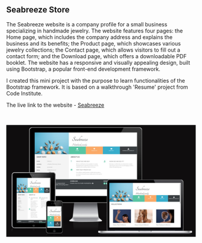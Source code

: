 ## Seabreeze Store

The Seabreeze website is a company profile for a small business specializing in handmade jewelry. The website features four pages: the Home page, which includes the company address and explains the business and its benefits; the Product page, which showcases various jewelry collections; the Contact page, which allows visitors to fill out a contact form; and the Download page, which offers a downloadable PDF booklet. The website has a responsive and visually appealing design, built using Bootstrap, a popular front-end development framework.

I created this mini project with the purpose to learn functionalities of the Bootstrap framework. It is based on a walkthrough 'Resume' project from Code Institute.

The live link to the website - [Seabreeze](https://e-kai00.github.io/seabreeze-store/index.html)

<br> 

![Mockup](/assets/images/seaBreeze-store.jpg)